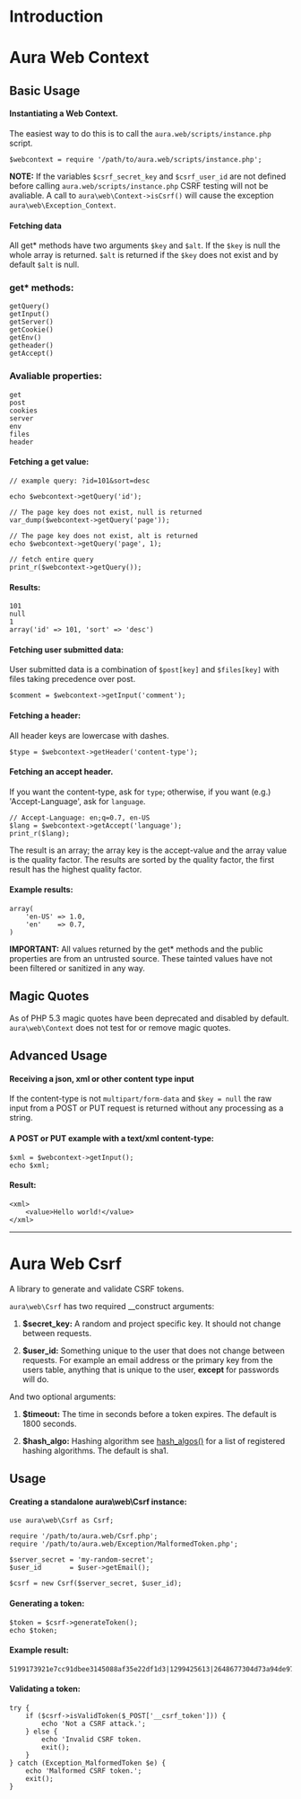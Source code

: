 Introduction
============


Aura Web Context
==================

Basic Usage
-----------

#### Instantiating a Web Context.

The easiest way to do this is to call the `aura.web/scripts/instance.php` script.

    $webcontext = require '/path/to/aura.web/scripts/instance.php';

**NOTE:** 
If the variables `$csrf_secret_key` and `$csrf_user_id` are not defined before calling `aura.web/scripts/instance.php` CSRF testing will not be avaliable. A call to `aura\web\Context->isCsrf()` will cause the exception `aura\web\Exception_Context`.

#### Fetching data

All get* methods have two arguments `$key` and `$alt`. If the `$key` is null the whole array is returned. `$alt` is returned if the `$key` does not exist and by default `$alt` is null.
    
### get* methods:

    getQuery()
    getInput()
    getServer()
    getCookie()
    getEnv()
    getheader()
    getAccept()


### Avaliable properties:

    get
    post
    cookies
    server
    env
    files
    header


#### Fetching a get value:

    // example query: ?id=101&sort=desc

    echo $webcontext->getQuery('id');
    
    // The page key does not exist, null is returned
    var_dump($webcontext->getQuery('page'));

    // The page key does not exist, alt is returned
    echo $webcontext->getQuery('page', 1);

    // fetch entire query
    print_r($webcontext->getQuery());

#### Results:

    101
    null
    1
    array('id' => 101, 'sort' => 'desc')

#### Fetching user submitted data:
User submitted data is a combination of `$post[key]` and `$files[key]` with files taking precedence over post.

    $comment = $webcontext->getInput('comment');

#### Fetching a header:
All header keys are lowercase with dashes.

    $type = $webcontext->getHeader('content-type');

#### Fetching an accept header.
If you want the content-type, ask for `type`; otherwise, if you want (e.g.) 'Accept-Language', ask for `language`.

    // Accept-Language: en;q=0.7, en-US
    $lang = $webcontext->getAccept('language');
    print_r($lang);

The result is an array; the array key is the accept-value and the array value is the quality factor. The results are sorted by the quality factor, the first result has the highest quality factor.

#### Example results:

    array(
        'en-US' => 1.0,
        'en'    => 0.7,
    )

**IMPORTANT:** 
All values returned by the get* methods and the public properties are from an untrusted source. These tainted values have not been filtered or sanitized in any way.

Magic Quotes
------------
As of PHP 5.3 magic quotes have been deprecated and disabled by default. `aura\web\Context` does not test for or remove magic quotes.


Advanced Usage
--------------

#### Receiving a json, xml or other content type input

If the content-type is not `multipart/form-data` and `$key = null` the raw input from a POST or PUT request is returned without any processing as a string.

#### A POST or PUT example with a text/xml content-type:

    $xml = $webcontext->getInput();
    echo $xml;

#### Result:

    <xml>
        <value>Hello world!</value>
    </xml>


-----------------------------------------------

Aura Web Csrf
================
A library to generate and validate CSRF tokens.

`aura\web\Csrf` has two required __construct arguments:

  1. **$secret_key:** A random and project specific key. It should not change between requests.

  2. **$user_id:** Something unique to the user that does not change between requests. For example an email address or the primary key from the users table, anything that is unique to the user, **except** for passwords will do.

And two optional arguments:

  1. **$timeout:** The time in seconds before a token expires. The default is 1800 seconds.

  2. **$hash_algo:** Hashing algorithm see [hash_algos()](http://php.net/hash_algos) for a list of registered hashing algorithms. The default is sha1.

Usage
-----

#### Creating a standalone aura\web\Csrf instance:
    
    use aura\web\Csrf as Csrf;
    
    require '/path/to/aura.web/Csrf.php';
    require '/path/to/aura.web/Exception/MalformedToken.php';
    
    $server_secret = 'my-random-secret';
    $user_id       = $user->getEmail();

    $csrf = new Csrf($server_secret, $user_id);
    
#### Generating a token:

    $token = $csrf->generateToken();
    echo $token;

#### Example result:

    5199173921e7cc91dbee3145088af35e22df1d3|1299425613|2648677304d73a94de97218.48580521

#### Validating a token:

    try {
        if ($csrf->isValidToken($_POST['__csrf_token'])) {
            echo 'Not a CSRF attack.';
        } else {
            echo 'Invalid CSRF token.
            exit();
        }
    } catch (Exception_MalformedToken $e) {
        echo 'Malformed CSRF token.';
        exit();
    }
